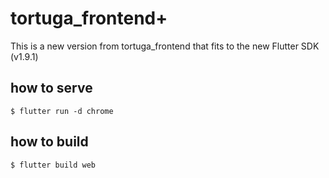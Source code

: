 # tortuga_frontend+

This is a new version from tortuga_frontend that fits to the new Flutter SDK (v1.9.1)

## how to serve

```
$ flutter run -d chrome
```

## how to build

```
$ flutter build web
```